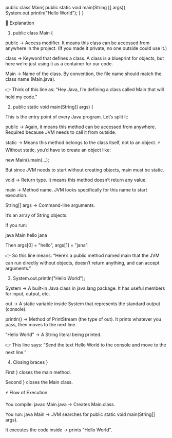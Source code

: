 public class Main{
    public static void main(String [] args){
        System.out.println("Hello World");
    }
}

🔎 Explanation
1. public class Main {

public → Access modifier. It means this class can be accessed from anywhere in the project. (If you made it private, no one outside could use it.)

class → Keyword that defines a class. A class is a blueprint for objects, but here we’re just using it as a container for our code.

Main → Name of the class. By convention, the file name should match the class name (Main.java).

👉 Think of this line as: “Hey Java, I’m defining a class called Main that will hold my code.”

2. public static void main(String[] args) {

This is the entry point of every Java program. Let’s split it:

public → Again, it means this method can be accessed from anywhere. Required because JVM needs to call it from outside.

static → Means this method belongs to the class itself, not to an object.
⚡ Without static, you’d have to create an object like:

new Main().main(...);


But since JVM needs to start without creating objects, main must be static.

void → Return type. It means this method doesn’t return any value.

main → Method name. JVM looks specifically for this name to start execution.

String[] args → Command-line arguments.

It’s an array of String objects.

If you run:

java Main hello jana


Then args[0] = "hello", args[1] = "jana".

👉 So this line means: “Here’s a public method named main that the JVM can run directly without objects, doesn’t return anything, and can accept arguments.”

3. System.out.println("Hello World");

System → A built-in Java class in java.lang package. It has useful members for input, output, etc.

out → A static variable inside System that represents the standard output (console).

println() → Method of PrintStream (the type of out). It prints whatever you pass, then moves to the next line.

"Hello World" → A String literal being printed.

👉 This line says: “Send the text Hello World to the console and move to the next line.”

4. Closing braces }

First } closes the main method.

Second } closes the Main class.

⚡ Flow of Execution

You compile: javac Main.java → Creates Main.class.

You run: java Main → JVM searches for public static void main(String[] args).

It executes the code inside → prints "Hello World".
